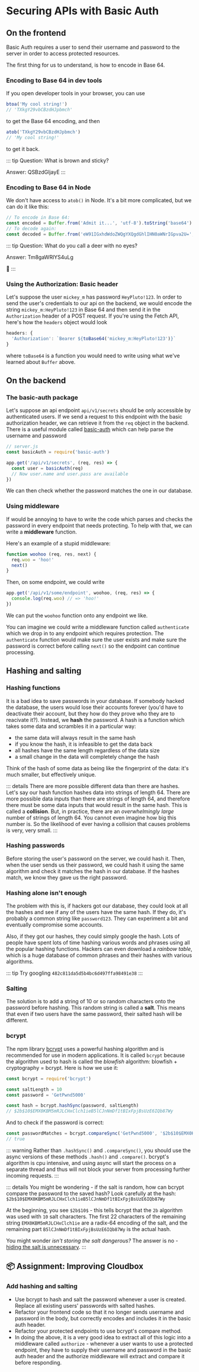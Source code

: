 # Securing APIs with Basic Auth

## On the frontend

Basic Auth requires a user to send their username and password to the server in order to access protected resources.

The first thing for us to understand, is how to encode in Base 64.

### Encoding to Base 64 in dev tools

If you open developer tools in your browser, you can use
```js
btoa('My cool string!')
// 'TXkgY29vbCBzdHJpbmch'
```
to get the Base 64 encoding, and then
```js
atob('TXkgY29vbCBzdHJpbmch')
// 'My cool string!'
```
to get it back.

::: tip
Question: What is brown and sticky?

Answer: QSBzdGljayE
:::

### Encoding to Base 64 in Node

We don't have access to `atob()` in Node. It's a bit more complicated, but we can do it like this:
```js
// To encode in Base 64:
const encoded = Buffer.from('Admit it...', 'utf-8').toString('base64')
// To decode again:
const decoded = Buffer.from('eW91IGxhdWdoZWQgYXQgdGhlIHN0aWNrIGpva2U=', 'base64').toString('utf-8')
```

::: tip
Question: What do you call a deer with no eyes?

Answer: Tm8gaWRlYS4uLg

:rofl:
:::

### Using the Authorization: Basic header

Let's suppose the user `mickey_m` has password `HeyPluto!123`. In order to send the user's credentials to our api on the backend, we would encode the string `mickey_m:HeyPluto!123` in Base 64 and then send it in the `Authorization` header of a POST request. If you're using the Fetch API, here's how the `headers` object would look
```js
headers: {
  'Authorization': `Bearer ${toBase64('mickey_m:HeyPluto!123')}`
}
```
where `toBase64` is a function you would need to write using what we've learned about `Buffer` above.

## On the backend

### The basic-auth package

Let's suppose an api endpoint `api/v1/secrets` should be only accessible by authenticated users. If we send a request to this endpoint with the basic authorization header, we can retrieve it from the `req` object in the backend. There is a useful module called [basic-auth](https://www.npmjs.com/package/basic-auth) which can help parse the username and password
```js
// server.js
const basicAuth = require('basic-auth')

app.get('/api/v1/secrets', (req, res) => {
  const user = basicAuth(req)
  // Now user.name and user.pass are available
})
```
We can then check whether the password matches the one in our database.

### Using middleware

If would be annoying to have to write the code which parses and checks the password in every endpoint that needs protecting. To help with that, we can write a **middleware** function.

Here's an example of a stupid middleware:
```js
function woohoo (req, res, next) {
  req.woo = 'hoo!'
  next()
}
```
Then, on some endpoint, we could write
```js
app.get('/api/v1/some/endpoint', woohoo, (req, res) => {
  console.log(req.woo) // => 'hoo!'
})
```
We can put the `woohoo` function onto any endpoint we like.

You can imagine we could write a middleware function called `authenticate` which we drop in to any endpoint which requires protection. The `authenticate` function would make sure the user exists and make sure the password is correct before calling `next()` so the endpoint can continue processing.

## Hashing and salting

### Hashing functions

It is a bad idea to save passwords in your database. If somebody hacked the database, the users would lose their accounts forever (you'd have to deactivate their account, but they how do they prove who they are to reacivate it?). Instead, we **hash** the password. A hash is a function which takes some data and scrambles it in a particular way:

 - the same data will always result in the same hash
 - if you know the hash, it is infeasible to get the data back
 - all hashes have the same length regardless of the data size
 - a small change in the data will completely change the hash

Think of the hash of some data as being like the fingerprint of the data: it's much smaller, but effectively unique.

::: details
There are more possible different data than there are hashes. Let's say our hash function hashes data into strings of length 64. There are more possible data inputs than there are strings of length 64, and therefore there must be some data inputs that would result in the same hash. This is called a **collision**. But, in practice, there are an *overwhelmingly large* number of strings of length 64. You cannot even imagine how big this number is. So the likelihood of ever having a collision that causes problems is very, very small.
:::

### Hashing passwords

Before storing the user's password on the server, we could hash it. Then, when the user sends us their password, we could hash it using the same algorithm and check it matches the hash in our database. If the hashes match, we know they gave us the right password.

### Hashing alone isn't enough

The problem with this is, if hackers got our database, they could look at all the hashes and see if any of the users have the same hash. If they do, it's probably a common string like `password123`. They can experiment a bit and eventually compromise some accounts.

Also, if they got our hashes, they could simply google the hash. Lots of people have spent lots of time hashing various words and phrases using all the popular hashing functions. Hackers can even download a *rainbow table*, which is a huge database of common phrases and their hashes with various algorithms.

::: tip
Try googling `482c811da5d5b4bc6d497ffa98491e38`
:::

### Salting

The solution is to add a string of 10 or so random characters onto the password before hashing. This random string is called a **salt**. This means that even if two users have the same password, their salted hash will be different.

### bcrypt

The npm library [bcrypt](https://www.npmjs.com/package/bcrypt) uses a powerful hashing algorithm and is recommended for use in modern applications. It is called `bcrypt` because the algorithm used to hash is called the *blowfish* algorithm: blowfish + cryptography = bcrypt. Here is how we use it:
```js
const bcrypt = require('bcrypt')

const saltLength = 10
const password = 'GetPwnd5000'

const hash = bcrypt.hashSync(password, saltLength)
// $2b$10$EMX0KBM5mRJLCHxClch1ieB5lCJnNmDf1tBIxFpjBsUzE6IQb87Wy
```
And to check if the password is correct:
```js
const passwordMatches = bcrypt.compareSync('GetPwnd5000', '$2b$10$EMX0KBM5mRJLCHxClch1ieB5lCJnNmDf1tBIxFpjBsUzE6IQb87Wy')
// true
```

::: warning
Rather than `.hashSync()` and `.compareSync()`, you should use the async versions of these methods `.hash()` and `.compare()`. bcrypt's algorithm is cpu intensive, and using async will start the process on a separate thread and thus will not block your server from processing further incoming requests.
:::

::: details
You might be wondering - if the salt is random, how can bcrypt compare the password to the saved hash? Look carefully at the hash: `$2b$10$EMX0KBM5mRJLCHxClch1ieB5lCJnNmDf1tBIxFpjBsUzE6IQb87Wy`

At the beginning, you see `$2b$10$` - this tells bcrypt that the `2b` algorithm was used with `10` salt characters. The first 22 characters of the remaining string `EMX0KBM5mRJLCHxClch1ie` are a radix-64 encoding of the salt, and the remaining part `B5lCJnNmDf1tBIxFpjBsUzE6IQb87Wy` is the actual hash.

You might wonder *isn't storing the salt dangerous?* The answer is no - [hiding the salt is unnecessary](https://stackoverflow.com/a/215165).
:::

## :package: Assignment: Improving Cloudbox

### Add hashing and salting

 - Use bcrypt to hash and salt the password whenever a user is created. Replace all existing users' passwords with salted hashes.
 - Refactor your frontend code so that it no longer sends username and password in the body, but correctly encodes and includes it in the basic auth header.
 - Refactor your protected endpoints to use bcrypt's compare method.
 - In doing the above, it is a very good idea to extract all of this logic into a middleware called `authorize` - whenever a user wants to use a protected endpoint, they have to supply their username and password in the basic auth header and the authorize middleware will extract and compare it before responding.
